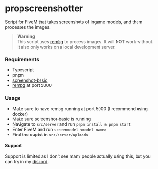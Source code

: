 # propscreenshotter

Script for FiveM that takes screenshots of ingame models, and them processes the images.

> **Warning** <br>
> This script uses [rembg](https://github.com/danielgatis/rembg) to process images.
> It will **NOT** work without. <br>
> It also only works on a local development server.

### Requirements
- Typescript
- pnpm
- [screenshot-basic](https://github.com/citizenfx/screenshot-basic)
- [rembg](https://github.com/danielgatis/rembg) at port 5000

### Usage
- Make sure to have rembg running at port 5000 (I recommend using docker)
- Make sure screenshot-basic is running
- Navigate to `src/server` and run `pnpm install & pnpm start`
- Enter FiveM and run `screenmodel <model name>`
- Find the ouptut in `src/server/uploads`

#### Support
Support is limited as I don't see many people actually using this, but you can try in my [discord](https://boris.foo/discord).